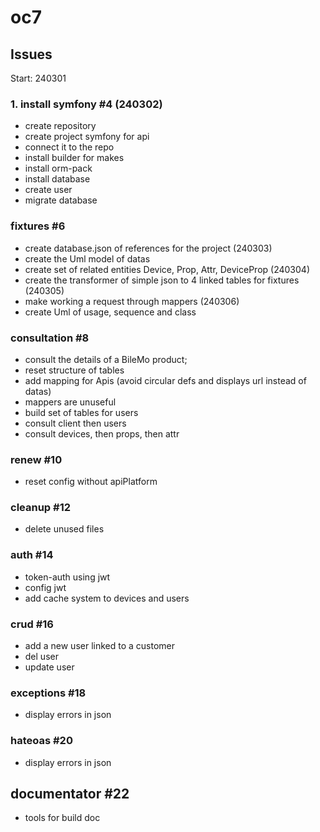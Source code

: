 # oc7

## Issues

Start: 240301

### 1. install symfony #4 (240302)

- create repository
- create project symfony for api
- connect it to the repo
- install builder for makes
- install orm-pack
- install database
- create user
- migrate database

###  fixtures #6

- create database.json of references for the project (240303)
- create the Uml model of datas
- create set of related entities Device, Prop, Attr, DeviceProp (240304)
- create the transformer of simple json to 4 linked tables for fixtures (240305)
- make working a request through mappers (240306)
- create Uml of usage, sequence and class

### consultation #8

- consult the details of a BileMo product;
- reset structure of tables
- add mapping for Apis (avoid circular defs and displays url instead of datas)
- mappers are unuseful
- build set of tables for users
- consult client then users
- consult devices, then props, then attr

### renew #10

- reset config without apiPlatform

### cleanup #12

- delete unused files

### auth #14

- token-auth using jwt
- config jwt
- add cache system to devices and users

### crud #16 

- add a new user linked to a customer
- del user
- update user

### exceptions #18

- display errors in json

### hateoas #20

- display errors in json

## documentator #22

- tools for build doc
